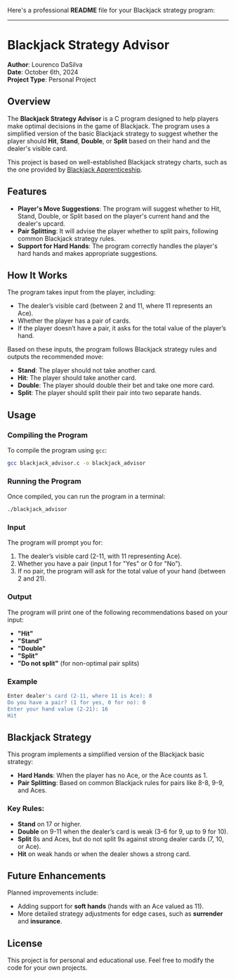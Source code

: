 Here's a professional **README** file for your Blackjack strategy program:

---

# Blackjack Strategy Advisor

**Author**: Lourenco DaSilva  
**Date**: October 6th, 2024  
**Project Type**: Personal Project

## Overview

The **Blackjack Strategy Advisor** is a C program designed to help players make optimal decisions in the game of Blackjack. The program uses a simplified version of the basic Blackjack strategy to suggest whether the player should **Hit**, **Stand**, **Double**, or **Split** based on their hand and the dealer's visible card.

This project is based on well-established Blackjack strategy charts, such as the one provided by [Blackjack Apprenticeship](https://www.blackjackapprenticeship.com/blackjack-strategy-charts/).

## Features

- **Player's Move Suggestions**: The program will suggest whether to Hit, Stand, Double, or Split based on the player's current hand and the dealer's upcard.
- **Pair Splitting**: It will advise the player whether to split pairs, following common Blackjack strategy rules.
- **Support for Hard Hands**: The program correctly handles the player's hard hands and makes appropriate suggestions.

## How It Works

The program takes input from the player, including:
- The dealer’s visible card (between 2 and 11, where 11 represents an Ace).
- Whether the player has a pair of cards.
- If the player doesn’t have a pair, it asks for the total value of the player’s hand.

Based on these inputs, the program follows Blackjack strategy rules and outputs the recommended move:
- **Stand**: The player should not take another card.
- **Hit**: The player should take another card.
- **Double**: The player should double their bet and take one more card.
- **Split**: The player should split their pair into two separate hands.

## Usage

### Compiling the Program

To compile the program using `gcc`:

```bash
gcc blackjack_advisor.c -o blackjack_advisor
```

### Running the Program

Once compiled, you can run the program in a terminal:

```bash
./blackjack_advisor
```

### Input

The program will prompt you for:
1. The dealer’s visible card (2-11, with 11 representing Ace).
2. Whether you have a pair (input 1 for "Yes" or 0 for "No").
3. If no pair, the program will ask for the total value of your hand (between 2 and 21).

### Output

The program will print one of the following recommendations based on your input:
- **"Hit"**
- **"Stand"**
- **"Double"**
- **"Split"**
- **"Do not split"** (for non-optimal pair splits)

### Example

```bash
Enter dealer's card (2-11, where 11 is Ace): 8
Do you have a pair? (1 for yes, 0 for no): 0
Enter your hand value (2-21): 16
Hit
```

## Blackjack Strategy

This program implements a simplified version of the Blackjack basic strategy:
- **Hard Hands**: When the player has no Ace, or the Ace counts as 1.
- **Pair Splitting**: Based on common Blackjack rules for pairs like 8-8, 9-9, and Aces.

### Key Rules:
- **Stand** on 17 or higher.
- **Double** on 9-11 when the dealer’s card is weak (3-6 for 9, up to 9 for 10).
- **Split** 8s and Aces, but do not split 9s against strong dealer cards (7, 10, or Ace).
- **Hit** on weak hands or when the dealer shows a strong card.

## Future Enhancements

Planned improvements include:
- Adding support for **soft hands** (hands with an Ace valued as 11).
- More detailed strategy adjustments for edge cases, such as **surrender** and **insurance**.

## License

This project is for personal and educational use. Feel free to modify the code for your own projects.


